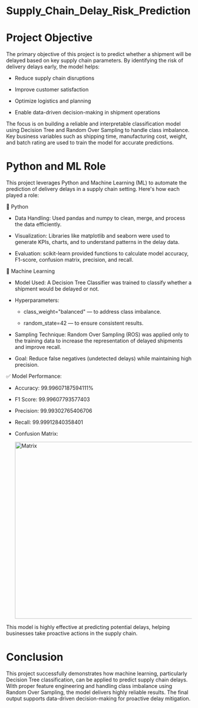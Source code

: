 # Supply_Chain_Delay_Risk_Prediction

# Project Objective

The primary objective of this project is to predict whether a shipment will be delayed based on key supply chain parameters. By identifying the risk of delivery delays early, the model helps:

- Reduce supply chain disruptions

- Improve customer satisfaction

- Optimize logistics and planning

- Enable data-driven decision-making in shipment operations

The focus is on building a reliable and interpretable classification model using Decision Tree and Random Over Sampling to handle class imbalance. Key business variables such as shipping time, manufacturing cost, weight, and batch rating are used to train the model for accurate predictions.


# Python and ML Role

This project leverages Python and Machine Learning (ML) to automate the prediction of delivery delays in a supply chain setting. Here's how each played a role:

🔹 Python
- Data Handling: Used pandas and numpy to clean, merge, and process the data efficiently.

- Visualization: Libraries like matplotlib and seaborn were used to generate KPIs, charts, and to understand patterns in the delay data.

- Evaluation: scikit-learn provided functions to calculate model accuracy, F1-score, confusion matrix, precision, and recall.

🔹 Machine Learning
- Model Used: A Decision Tree Classifier was trained to classify whether a shipment would be delayed or not.

- Hyperparameters:

  - class_weight="balanced" — to address class imbalance.

  - random_state=42 — to ensure consistent results.

- Sampling Technique: Random Over Sampling (ROS) was applied only to the training data to increase the representation of delayed shipments and improve recall.

- Goal: Reduce false negatives (undetected delays) while maintaining high precision.

✅ Model Performance:
- Accuracy: 99.99607187594111%

- F1 Score: 99.99607793577403

- Precision: 99.99302765406706

- Recall: 99.99912840358401

- Confusion Matrix:

  <img width="640" height="480" alt="Matrix" src="https://github.com/user-attachments/assets/3d1e3ce2-2d9b-460a-81fa-36b38089d617" />


This model is highly effective at predicting potential delays, helping businesses take proactive actions in the supply chain.

# Conclusion

This project successfully demonstrates how machine learning, particularly Decision Tree classification, can be applied to predict supply chain delays. With proper feature engineering and handling class imbalance using Random Over Sampling, the model delivers highly reliable results. The final output supports data-driven decision-making for proactive delay mitigation.

